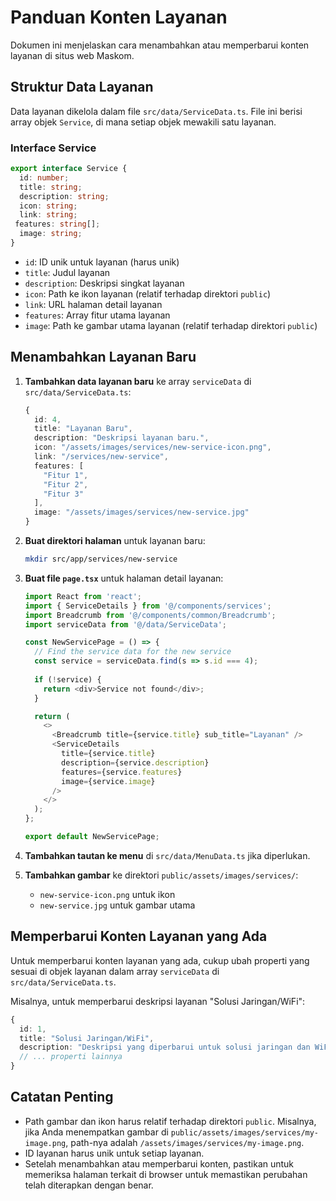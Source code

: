 # Panduan Konten Layanan

Dokumen ini menjelaskan cara menambahkan atau memperbarui konten layanan di situs web Maskom.

## Struktur Data Layanan

Data layanan dikelola dalam file `src/data/ServiceData.ts`. File ini berisi array objek `Service`, di mana setiap objek mewakili satu layanan.

### Interface Service

```typescript
export interface Service {
  id: number;
  title: string;
  description: string;
  icon: string;
  link: string;
 features: string[];
  image: string;
}
```

- `id`: ID unik untuk layanan (harus unik)
- `title`: Judul layanan
- `description`: Deskripsi singkat layanan
- `icon`: Path ke ikon layanan (relatif terhadap direktori `public`)
- `link`: URL halaman detail layanan
- `features`: Array fitur utama layanan
- `image`: Path ke gambar utama layanan (relatif terhadap direktori `public`)

## Menambahkan Layanan Baru

1. **Tambahkan data layanan baru** ke array `serviceData` di `src/data/ServiceData.ts`:
   ```typescript
   {
     id: 4,
     title: "Layanan Baru",
     description: "Deskripsi layanan baru.",
     icon: "/assets/images/services/new-service-icon.png",
     link: "/services/new-service",
     features: [
       "Fitur 1",
       "Fitur 2",
       "Fitur 3"
     ],
     image: "/assets/images/services/new-service.jpg"
   }
   ```

2. **Buat direktori halaman** untuk layanan baru:
   ```bash
   mkdir src/app/services/new-service
   ```

3. **Buat file `page.tsx`** untuk halaman detail layanan:
   ```typescript
   import React from 'react';
   import { ServiceDetails } from '@/components/services';
   import Breadcrumb from '@/components/common/Breadcrumb';
   import serviceData from '@/data/ServiceData';

   const NewServicePage = () => {
     // Find the service data for the new service
     const service = serviceData.find(s => s.id === 4);
     
     if (!service) {
       return <div>Service not found</div>;
     }

     return (
       <>
         <Breadcrumb title={service.title} sub_title="Layanan" />
         <ServiceDetails 
           title={service.title}
           description={service.description}
           features={service.features}
           image={service.image}
         />
       </>
     );
   };

   export default NewServicePage;
   ```

4. **Tambahkan tautan ke menu** di `src/data/MenuData.ts` jika diperlukan.

5. **Tambahkan gambar** ke direktori `public/assets/images/services/`:
   - `new-service-icon.png` untuk ikon
   - `new-service.jpg` untuk gambar utama

## Memperbarui Konten Layanan yang Ada

Untuk memperbarui konten layanan yang ada, cukup ubah properti yang sesuai di objek layanan dalam array `serviceData` di `src/data/ServiceData.ts`.

Misalnya, untuk memperbarui deskripsi layanan "Solusi Jaringan/WiFi":

```typescript
{
  id: 1,
  title: "Solusi Jaringan/WiFi",
  description: "Deskripsi yang diperbarui untuk solusi jaringan dan WiFi.",
  // ... properti lainnya
}
```

## Catatan Penting

- Path gambar dan ikon harus relatif terhadap direktori `public`. Misalnya, jika Anda menempatkan gambar di `public/assets/images/services/my-image.png`, path-nya adalah `/assets/images/services/my-image.png`.
- ID layanan harus unik untuk setiap layanan.
- Setelah menambahkan atau memperbarui konten, pastikan untuk memeriksa halaman terkait di browser untuk memastikan perubahan telah diterapkan dengan benar.